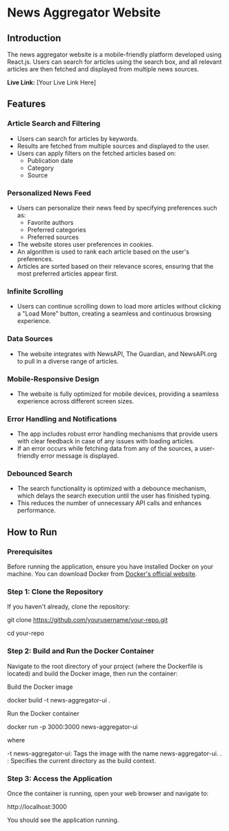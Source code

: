 # News Aggregator Website

## Introduction
The news aggregator website is a mobile-friendly platform developed using React.js. Users can search for articles using the search box, and all relevant articles are then fetched and displayed from multiple news sources.

**Live Link:** [Your Live Link Here]

## Features

### Article Search and Filtering
- Users can search for articles by keywords.
- Results are fetched from multiple sources and displayed to the user.
- Users can apply filters on the fetched articles based on:
  - Publication date
  - Category
  - Source

### Personalized News Feed
- Users can personalize their news feed by specifying preferences such as:
  - Favorite authors
  - Preferred categories
  - Preferred sources
- The website stores user preferences in cookies.
- An algorithm is used to rank each article based on the user's preferences.
- Articles are sorted based on their relevance scores, ensuring that the most preferred articles appear first.

### Infinite Scrolling
- Users can continue scrolling down to load more articles without clicking a "Load More" button, creating a seamless and continuous browsing experience.

### Data Sources
- The website integrates with NewsAPI, The Guardian, and NewsAPI.org to pull in a diverse range of articles.

### Mobile-Responsive Design
- The website is fully optimized for mobile devices, providing a seamless experience across different screen sizes.

### Error Handling and Notifications
- The app includes robust error handling mechanisms that provide users with clear feedback in case of any issues with loading articles.
- If an error occurs while fetching data from any of the sources, a user-friendly error message is displayed.

### Debounced Search
- The search functionality is optimized with a debounce mechanism, which delays the search execution until the user has finished typing.
- This reduces the number of unnecessary API calls and enhances performance.

## How to Run

### Prerequisites
Before running the application, ensure you have installed Docker on your machine. You can download Docker from [Docker's official website](https://www.docker.com/get-started).

### Step 1: Clone the Repository
If you haven't already, clone the repository:

git clone https://github.com/yourusername/your-repo.git

cd your-repo

### Step 2: Build and Run the Docker Container
Navigate to the root directory of your project (where the Dockerfile is located) and build the Docker image, then run the container:

Build the Docker image

docker build -t news-aggregator-ui .

Run the Docker container

docker run -p 3000:3000 news-aggregator-ui

where

-t news-aggregator-ui: Tags the image with the name news-aggregator-ui.
. : Specifies the current directory as the build context.

### Step 3: Access the Application

Once the container is running, open your web browser and navigate to:

http://localhost:3000

You should see the application running.

